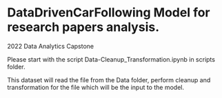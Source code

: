 # DataDrivenCarFollowing Model for research papers analysis.
2022 Data Analytics Capstone

Please start with the script Data-Cleanup_Transformation.ipynb in scripts folder.

This dataset will read the file from the Data folder, perform cleanup and transformation for the file which will be the input to the model. 